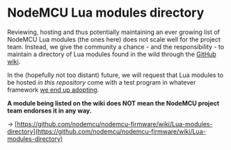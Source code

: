 # NodeMCU Lua modules directory

Reviewing, hosting and thus potentially maintaining an ever growing list of NodeMCU Lua modules (the ones here) does not scale well for the project team. Instead, we give the community a chance - and the responsibility - to maintain a directory of Lua modules found in the wild through the [GitHub wiki](https://github.com/nodemcu/nodemcu-firmware/wiki/Lua-modules-directory).

In the (hopefully not too distant) future, we will request that Lua modules to be hosted *in this repository* come with a test program in whatever framework [we end up adopting](https://github.com/nodemcu/nodemcu-firmware/issues/2145).

**A module being listed on the wiki does NOT mean the NodeMCU project team endorses it in any way.**

→ [https://github.com/nodemcu/nodemcu-firmware/wiki/Lua-modules-directory](https://github.com/nodemcu/nodemcu-firmware/wiki/Lua-modules-directory)